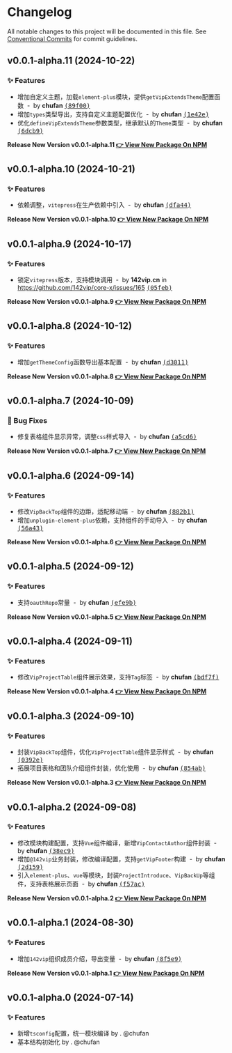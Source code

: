 # Changelog

All notable changes to this project will be documented in this file.
See [Conventional Commits](https://conventionalcommits.org) for commit guidelines.

## v0.0.1-alpha.11 (2024-10-22)

### ✨ Features

- 增加自定义主题，加载`element-plus`模块，提供`getVipExtendsTheme`配置函数 &nbsp;-&nbsp; by **chufan** [<samp>(89f00)</samp>](https://github.com/142vip/core-x/commit/89f00d0)
- 增加`types`类型导出，支持自定义主题配置优化 &nbsp;-&nbsp; by **chufan** [<samp>(1e42e)</samp>](https://github.com/142vip/core-x/commit/1e42eab)
- 优化`defineVipExtendsTheme`参数类型，继承默认的`Theme`类型 &nbsp;-&nbsp; by **chufan** [<samp>(6dcb9)</samp>](https://github.com/142vip/core-x/commit/6dcb9a5)

**Release New Version v0.0.1-alpha.11 [👉 View New Package On NPM](https://www.npmjs.com/package/@142vip/vitepress)**

## v0.0.1-alpha.10 (2024-10-21)

### ✨ Features

- 依赖调整，`vitepress`在生产依赖中引入 &nbsp;-&nbsp; by **chufan** [<samp>(dfa44)</samp>](https://github.com/142vip/core-x/commit/dfa4435)

**Release New Version v0.0.1-alpha.10 [👉 View New Package On NPM](https://www.npmjs.com/package/@142vip/vitepress)**

## v0.0.1-alpha.9 (2024-10-17)

### ✨ Features

- 锁定`vitepress`版本，支持模块调用 &nbsp;-&nbsp; by **142vip.cn** in https://github.com/142vip/core-x/issues/165 [<samp>(05feb)</samp>](https://github.com/142vip/core-x/commit/05feb26)

**Release New Version v0.0.1-alpha.9 [👉 View New Package On NPM](https://www.npmjs.com/package/@142vip/vitepress)**

## v0.0.1-alpha.8 (2024-10-12)

### ✨ Features

- 增加`getThemeConfig`函数导出基本配置 &nbsp;-&nbsp; by **chufan** [<samp>(d3011)</samp>](https://github.com/142vip/core-x/commit/d301148)

**Release New Version v0.0.1-alpha.8 [👉 View New Package On NPM](https://www.npmjs.com/package/@142vip/vitepress)**

## v0.0.1-alpha.7 (2024-10-09)

### 🐛 Bug Fixes

- 修复表格组件显示异常，调整`css`样式导入 &nbsp;-&nbsp; by **chufan** [<samp>(a5cd6)</samp>](https://github.com/142vip/core-x/commit/a5cd696)

**Release New Version v0.0.1-alpha.7 [👉 View New Package On NPM](https://www.npmjs.com/package/@142vip/vitepress)**

## v0.0.1-alpha.6 (2024-09-14)

### ✨ Features

- 修改`VipBackTop`组件的边距，适配移动端 &nbsp;-&nbsp; by **chufan** [<samp>(882b1)</samp>](https://github.com/142vip/core-x/commit/882b18e)
- 增加`unplugin-element-plus`依赖，支持组件的手动导入 &nbsp;-&nbsp; by **chufan** [<samp>(56a43)</samp>](https://github.com/142vip/core-x/commit/56a431d)

**Release New Version v0.0.1-alpha.6 [👉 View New Package On NPM](https://www.npmjs.com/package/@142vip/vitepress)**

## v0.0.1-alpha.5 (2024-09-12)

### ✨ Features

- 支持`oauthRepo`常量 &nbsp;-&nbsp; by **chufan** [<samp>(efe9b)</samp>](https://github.com/142vip/core-x/commit/efe9b0a)

**Release New Version v0.0.1-alpha.5 [👉 View New Package On NPM](https://www.npmjs.com/package/@142vip/vitepress)**

## v0.0.1-alpha.4 (2024-09-11)

### ✨ Features

- 修改`VipProjectTable`组件展示效果，支持`Tag`标签 &nbsp;-&nbsp; by **chufan** [<samp>(bdf7f)</samp>](https://github.com/142vip/core-x/commit/bdf7fd4)

**Release New Version v0.0.1-alpha.4 [👉 View New Package On NPM](https://www.npmjs.com/package/@142vip/vitepress)**

## v0.0.1-alpha.3 (2024-09-10)

### ✨ Features

- 封装`VipBackTop`组件，优化`VipProjectTable`组件显示样式 &nbsp;-&nbsp; by **chufan** [<samp>(0392e)</samp>](https://github.com/142vip/core-x/commit/0392e18)
- 拓展项目表格和团队介绍组件封装，优化使用 &nbsp;-&nbsp; by **chufan** [<samp>(854ab)</samp>](https://github.com/142vip/core-x/commit/854ab43)

**Release New Version v0.0.1-alpha.3 [👉 View New Package On NPM](https://www.npmjs.com/package/@142vip/vitepress)**

## v0.0.1-alpha.2 (2024-09-08)

### ✨ Features

- 修改模块构建配置，支持`Vue`组件编译，新增`VipContactAuthor`组件封装 &nbsp;-&nbsp; by **chufan** [<samp>(38ec9)</samp>](https://github.com/142vip/core-x/commit/38ec955)
- 增加`@142vip`业务封装，修改编译配置，支持`getVipFooter`构建 &nbsp;-&nbsp; by **chufan** [<samp>(2d159)</samp>](https://github.com/142vip/core-x/commit/2d1595f)
- 引入`element-plus`、`vue`等模块，封装`ProjectIntroduce`、`VipBackUp`等组件，支持表格展示页面 &nbsp;-&nbsp; by **chufan** [<samp>(f57ac)</samp>](https://github.com/142vip/core-x/commit/f57aca7)

**Release New Version v0.0.1-alpha.2 [👉 View New Package On NPM](https://www.npmjs.com/package/@142vip/vitepress)**

## v0.0.1-alpha.1 (2024-08-30)

### ✨ Features

- 增加`142vip`组织成员介绍，导出变量 &nbsp;-&nbsp; by **chufan** [<samp>(8f5e9)</samp>](https://github.com/142vip/core-x/commit/8f5e984)

**Release New Version v0.0.1-alpha.1 [👉 View New Package On NPM](https://www.npmjs.com/package/@142vip/vitepress)**

## v0.0.1-alpha.0 (2024-07-14)

### ✨ Features

- 新增`tsconfig`配置，统一模块编译 by . @chufan
- 基本结构初始化  by . @chufan
